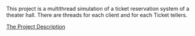 This project is a multithread simulation of a ticket reservation system of a theater hall. There are threads for each client and for each Ticket tellers.

[The Project Description](https://github.com/ocebenzer/BOUN_cmpe_archive_ocb/blob/master/cmpe322/Project%202%20Sync-Ticket/CmpE322%20-%20Project%202%20Description.pdf)
